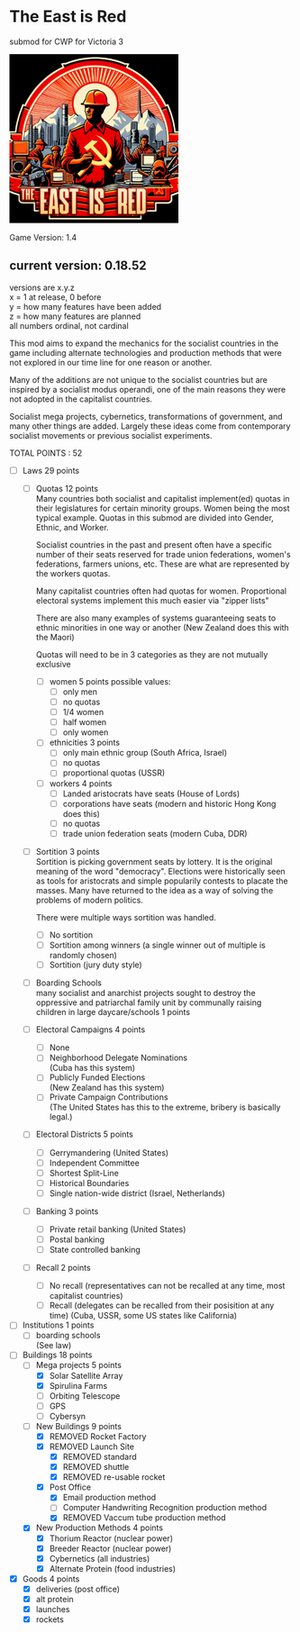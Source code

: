 # The East is Red  
submod for CWP for Victoria 3  

<img src="logo.png" alt="drawing" width="300"/>  

Game Version: 1.4  
## current version: 0.18.52  
versions are x.y.z  
x = 1 at release, 0 before  
y = how many features have been added  
z = how many features are planned  
all numbers ordinal, not cardinal  

This mod aims to expand the mechanics for the socialist countries in the game including alternate technologies and production methods that were not explored in our time line for one reason or another.

Many of the additions are not unique to the socialist countries but are inspired by a socialist modus operandi, one of the main reasons they were not adopted in the capitalist countries.

Socialist mega projects, cybernetics, transformations of government, and many other things are added. Largely these ideas come from contemporary socialist movements or previous socialist experiments.



TOTAL POINTS : 52


- [ ] Laws  29 points
	- [ ] Quotas  12 points  
		Many countries both socialist and capitalist implement(ed) quotas in their legislatures for certain minority groups. Women being the most typical example. Quotas in this submod are divided into Gender, Ethnic, and Worker.

		Socialist countries in the past and present often have a specific number of their seats reserved for trade union federations, women's federations, farmers unions, etc. These are what are represented by the workers quotas.

		Many capitalist countries often had quotas for women. Proportional electoral systems implement this much easier via "zipper lists"

		There are also many examples of systems guaranteeing seats to ethnic minorities in one way or another (New Zealand does this with the Maori)

		Quotas will need to be in 3 categories as they are not mutually exclusive
		- [ ] women  5 points
			possible values:
			- [ ] only men
			- [ ] no quotas
			- [ ] 1/4 women
			- [ ] half women
			- [ ] only women
		- [ ] ethnicities  3 points
			- [ ] only main ethnic group (South  Africa, Israel)
			- [ ] no quotas
			- [ ] proportional quotas (USSR)
		- [ ] workers  4 points
			- [ ] Landed aristocrats have seats (House of Lords)
			- [ ] corporations have seats (modern and historic Hong Kong does this)
			- [ ] no quotas
			- [ ] trade union federation seats (modern Cuba, DDR)

	- [ ] Sortition  3 points  
		Sortition is picking government seats by lottery. It is the original meaning of the word "democracy". Elections were historically seen as tools for aristocrats and simple popularily contests to placate the masses. Many have returned to the idea as a way of solving the problems of modern politics.

		There were multiple ways sortition was handled.
		- [ ] No sortition
		- [ ] Sortition among winners (a single winner out of multiple is randomly chosen)
		- [ ] Sortition (jury duty style)

	- [ ] Boarding Schools  
		many socialist and anarchist projects sought to destroy the oppressive and patriarchal family unit by communally raising children in large daycare/schools  1 points

	- [ ] Electoral Campaigns  4 points  
		- [ ] None
		- [ ] Neighborhood Delegate Nominations  
			(Cuba has this system)
		- [ ] Publicly Funded Elections  
			(New Zealand has this system)
		- [ ] Private Campaign Contributions  
			(The United States has this to the extreme, bribery is basically legal.)

	- [ ] Electoral Districts  5 points  
		- [ ] Gerrymandering (United States)
		- [ ] Independent Committee
		- [ ] Shortest Split-Line
		- [ ] Historical Boundaries
		- [ ] Single nation-wide district (Israel, Netherlands)

	- [ ] Banking  3 points  
		- [ ] Private retail banking (United States)
		- [ ] Postal banking
		- [ ] State controlled banking
  	- [ ] Recall  2 points  
  		- [ ] No recall (representatives can not be recalled at any time, most capitalist countries)  
  		- [ ] Recall (delegates can be recalled from their posisition at any time) (Cuba, USSR, some US states like California) 	

- [ ] Institutions  1 points  
	- [ ] boarding schools  
		(See law)

- [ ] Buildings  18 points  
	- [ ] Mega projects  5 points  
		- [x] Solar Satellite Array
		- [x] Spirulina Farms
		- [ ] Orbiting Telescope
		- [ ] GPS
		- [ ] Cybersyn
	- [ ] New Buildings  9 points
		- [x] REMOVED Rocket Factory
		- [x] REMOVED Launch Site
			- [x] REMOVED standard
			- [x] REMOVED shuttle
			- [x] REMOVED re-usable rocket
		- [x] Post Office
			- [x] Email production method
			- [ ] Computer Handwriting Recognition production method
			- [x] REMOVED Vaccum tube production method
	- [x] New Production Methods  4 points
		- [x] Thorium Reactor (nuclear power)
		- [x] Breeder Reactor (nuclear power)
		- [x] Cybernetics (all industries)
		- [x] Alternate Protein (food industries)

- [x] Goods  4 points
	- [x] deliveries (post office)
	- [x] alt protein
	- [x] launches
	- [x] rockets
